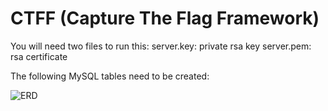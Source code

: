 # CTFF (Capture The Flag Framework)

You will need two files to run this:
  server.key: private rsa key
  server.pem: rsa certificate
  

The following MySQL tables need to be created:

![ERD](http://i.imgur.com/YlhijZy.png)
